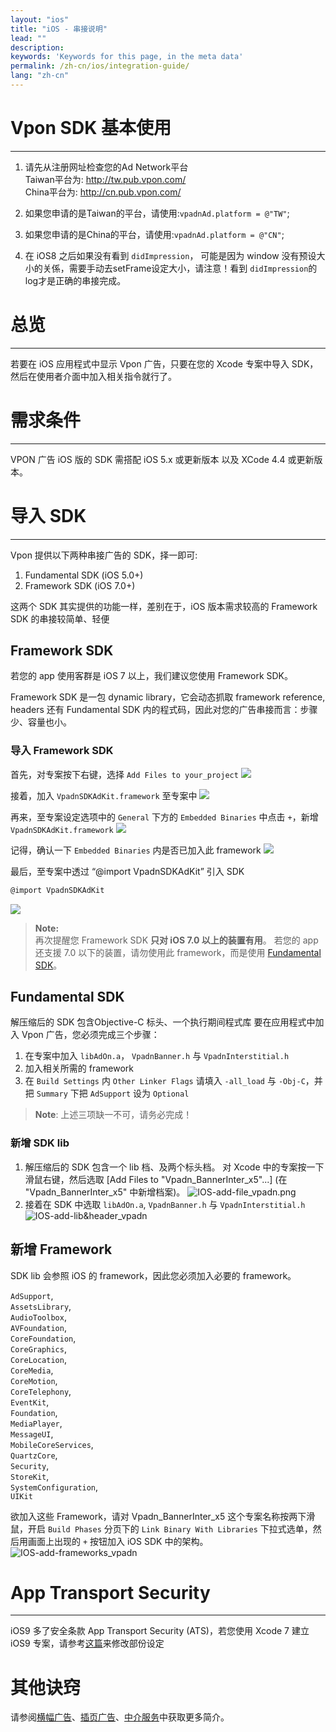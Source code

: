```yaml
---
layout: "ios"
title: "iOS - 串接说明"
lead: ""
description:
keywords: 'Keywords for this page, in the meta data'
permalink: /zh-cn/ios/integration-guide/
lang: "zh-cn"
---
```

# Vpon SDK 基本使用
---
1. 请先从注册网址检查您的Ad Network平台<br>
Taiwan平台为: http://tw.pub.vpon.com/<br>
China平台为: http://cn.pub.vpon.com/<br>

2. 如果您申请的是Taiwan的平台，请使用:`vpadnAd.platform = @"TW"`;

3. 如果您申请的是China的平台，请使用:`vpadnAd.platform = @"CN"`;

4. 在 iOS8 之后如果没有看到 `didImpression`， 可能是因为 window 没有预设大小的关係，需要手动去setFrame设定大小，请注意！看到 `didImpression`的log才是正确的串接完成。

# 总览
---
若要在 iOS 应用程式中显示 Vpon 广告，只要在您的 Xcode 专案中导入 SDK，然后在使用者介面中加入相关指令就行了。

# 需求条件
---
VPON 广告 iOS 版的 SDK 需搭配 iOS 5.x 或更新版本 以及 XCode 4.4 或更新版本。

# 导入 SDK
---

Vpon 提供以下两种串接广告的 SDK，择一即可:<br>
  1. Fundamental SDK (iOS 5.0+)<br>
  2. Framework SDK (iOS 7.0+)

这两个 SDK 其实提供的功能一样，差别在于，iOS 版本需求较高的 Framework SDK 的串接较简单、轻便

## Framework SDK

若您的 app 使用客群是 iOS 7 以上，我们建议您使用 Framework SDK。

Framework SDK 是一包 dynamic library，它会动态抓取 framework reference, headers 还有 Fundamental SDK 内的程式码，因此对您的广告串接而言：步骤少、容量也小。

### 导入 Framework SDK

首先，对专案按下右键，选择 `Add Files to your_project`
![]({{site.imgurl}}/ios_framework_1.png)

接着，加入 `VpadnSDKAdKit.framework` 至专案中
![]({{site.imgurl}}/ios_framework_2.png)

再来，至专案设定选项中的 `General` 下方的 `Embedded Binaries` 中点击 `+`，新增 `VpadnSDKAdKit.framework`
![]({{site.imgurl}}/ios_framework_3.png)

记得，确认一下 `Embedded Binaries` 内是否已加入此 framework
![]({{site.imgurl}}/ios_framework_4.png)

最后，至专案中透过 “@import VpadnSDKAdKit” 引入 SDK

```Objective-C
@import VpadnSDKAdKit
```
![]({{site.imgurl}}/ios_framework_5.png)

> **Note:** <br>
> 再次提醒您 Framework SDK **只对 iOS 7.0 以上的装置有用**。
> 若您的 app 还支援 7.0 以下的装置，请勿使用此 framework，而是使用 [Fundamental SDK](#fundamental-sdk)。



## Fundamental SDK
解压缩后的 SDK 包含Objective-C 标头、一个执行期间程式库 要在应用程式中加入 Vpon 广告，您必须完成三个步骤：

1. 在专案中加入 `libAdOn.a`， `VpadnBanner.h` 与 `VpadnInterstitial.h`
2. 加入相关所需的 framework
3. 在 `Build Settings` 内 `Other Linker Flags` 请填入 `-all_load` 与 `-Obj-C`，并把 `Summary` 下把 `AdSupport` 设为 `Optional`

> **Note**: 上述三项缺一不可，请务必完成！

### 新增 SDK lib
1. 解压缩后的 SDK 包含一个 lib 档、及两个标头档。 对 Xcode 中的专案按一下滑鼠右键，然后选取 [Add Files to "Vpadn_BannerInter_x5"...] (在 "Vpadn_BannerInter_x5" 中新增档案)。
![IOS-add-file_vpadn.png]
2. 接着在 SDK 中选取 `libAdOn.a`, `VpadnBanner.h` 与 `VpadnInterstitial.h`
![IOS-add-lib&header_vpadn]

## 新增 Framework
SDK lib 会参照 iOS 的 framework，因此您必须加入必要的 framework。<br>

`AdSupport`, <br>
`AssetsLibrary`, <br>
`AudioToolbox`, <br>
`AVFoundation`, <br>
`CoreFoundation`, <br>
`CoreGraphics`, <br>
`CoreLocation`, <br>
`CoreMedia`, <br>
`CoreMotion`, <br>
`CoreTelephony`, <br>
`EventKit`, <br>
`Foundation`, <br>
`MediaPlayer`, <br>
`MessageUI`, <br>
`MobileCoreServices`, <br>
`QuartzCore`, <br>
`Security`, <br>
`StoreKit`, <br>
`SystemConfiguration`, <br>
`UIKit`

欲加入这些 Framework，请对 Vpadn_BannerInter_x5 这个专案名称按两下滑鼠，开启 `Build Phases` 分页下的 `Link Binary With Libraries` 下拉式选单，然后用画面上出现的 `+` 按钮加入 iOS SDK 中的架构。
![IOS-add-frameworks_vpadn]



# App Transport Security
---
iOS9 多了安全条款 App Transport Security (ATS)，若您使用 Xcode 7 建立 iOS9 专案，请参考[这篇]来修改部份设定

# 其他诀窍
请参阅[横幅广告](../banner)、[插页广告](../Interstitial)、[中介服务](../mediation)中获取更多简介。



[IOS-add-lib&header_vpadn]: {{site.imgurl}}/IOS-add-lib&header_vpadn.png
[IOS-add-file_vpadn.png]: {{site.imgurl}}/IOS-add-file_vpadn.png
[IOS-add-frameworks_vpadn]: {{site.imgurl}}/IOS-add-frameworks_vpadn.png
[这篇]: {{site.baseurl}}/zh-cn/ios/latest-news/ios9ats/
